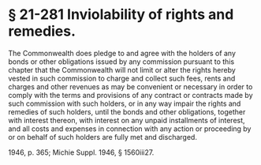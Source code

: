 # § 21-281 Inviolability of rights and remedies.

<p>The Commonwealth does pledge to and agree with the holders of any bonds or other obligations issued by any commission pursuant to this chapter that the Commonwealth will not limit or alter the rights hereby vested in such commission to charge and collect such fees, rents and charges and other revenues as may be convenient or necessary in order to comply with the terms and provisions of any contract or contracts made by such commission with such holders, or in any way impair the rights and remedies of such holders, until the bonds and other obligations, together with interest thereon, with interest on any unpaid installments of interest, and all costs and expenses in connection with any action or proceeding by or on behalf of such holders are fully met and discharged.</p><p>1946, p. 365; Michie Suppl. 1946, § 1560iii27.</p>